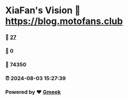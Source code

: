 # XiaFan's Vision :link: https://blog.motofans.club 
### :page_facing_up: [27](https://blog.motofans.club/tag.html) 
### :speech_balloon: 0 
### :hibiscus: 74350 
### :alarm_clock: 2024-08-03 15:27:39 
### Powered by :heart: [Gmeek](https://github.com/Meekdai/Gmeek)
